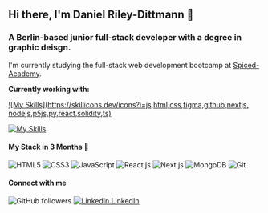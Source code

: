 ## Hi there, I'm Daniel Riley-Dittmann 👋

### A Berlin-based junior full-stack developer with a degree in graphic deisgn.

I'm currently studying the full-stack web development bootcamp at [Spiced-Academy](https://www.spiced-academy.com/en/program/full-stack-web-development).

**Currently working with:**

[![My Skills](https://skillicons.dev/icons?i=js,html,css,figma,github,nextjs, nodejs,p5js,py,react,solidity,ts)](https://skillicons.dev)

[![My Skills](https://skillicons.dev/icons?i=js,html,css,ts)](https://skillicons.dev)

#### My Stack in 3 Months 🤞

![HTML5](https://img.shields.io/badge/-HTML5-%23E44D27?style=flat-square&logo=html5&logoColor=ffffff)
![CSS3](https://img.shields.io/badge/-CSS3-%231572B6?style=flat-square&logo=css3)
![JavaScript](https://img.shields.io/badge/-JavaScript-%23F7DF1C?style=flat-square&logo=javascript&logoColor=000000&labelColor=%23F7DF1C&color=%23FFCE5A)
![React.js](https://img.shields.io/badge/-React.js-%23282C34?style=flat-square&logo=react)
![Next.js](https://img.shields.io/badge/-Next.js-%23000000?style=flat-square&logo=nextdotjs)
![MongoDB](https://img.shields.io/badge/-MongoDB-%23282C34?style=flat-square&logo=mongodb)
![Git](https://img.shields.io/badge/-git-%23000000?style=flat-square&logo=git)


#### Connect with me

![GitHub followers](https://img.shields.io/github/followers/danielrileyde?label=Follow&style=social)
[![Linkedin](https://i.stack.imgur.com/gVE0j.png) LinkedIn](https://de.linkedin.com/in/danielrileyde)

